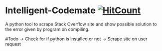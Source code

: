 # Intelligent-Codemate [![HitCount](http://hits.dwyl.io/ssp4all/Intelligent-Codemate.svg)](http://hits.dwyl.io/ssp4all/Intelligent-Codemate )


A python tool to scrape Stack Overflow site and show possible solution to the error given by program on compiling.

#Todo
-> Check for if python is installed or not
-> Scrape site on user request
